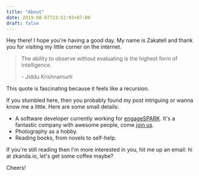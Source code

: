 ```yaml
---
title: "About"
date: 2019-08-07T23:52:03+07:00
draft: false
---
```


Hey there! I hope you're having a good day. My name is Zakatell and thank you for visiting my little corner on the internet.

> The ability to observe without evaluating is the highest form of intelligence.
> 
> \- Jiddu Krishnamurti

This quote is fascinating because it feels like a recursion.

If you stumbled here, then you probably found my post intriguing or wanna know me a little. Here are some small details:

* A software developer currently working for [engageSPARK](https://www.engagespark.com). It's a fantastic company with awesome people, come [join us](https://www.engagespark.com/careers).
* Photography as a hobby.
* Reading books, from novels to self-help.

If you're still reading then I'm more interested in you, hit me up an email: hi at zkanda.io, let's get some coffee maybe?

Cheers!
